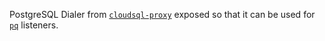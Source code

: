 PostgreSQL Dialer from [`cloudsql-proxy`](https://github.com/GoogleCloudPlatform/cloudsql-proxy) exposed so that it can be used for [`pq`](https://github.com/lib/pq) listeners.